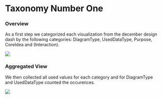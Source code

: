 # Taxonomy Number One

### Overview

As a first step we categorized each visualization from the december design dash by the following categories: DiagramType, UsedDataType, Purpose, CoreIdea and (Interaction).

![](https://lively-kernel.org/lively4/BP2019RH1/doc/visualization-taxonomy/06-01-20/../pictures/overview-06-01-20.png)

### Aggregated View

We then collected all used values for each category and for DiagramType and UsedDataType counted the occurences.

![](https://lively-kernel.org/lively4/BP2019RH1/doc/visualization-taxonomy/06-01-20/../pictures/aggregatedView-06-01-20.png)